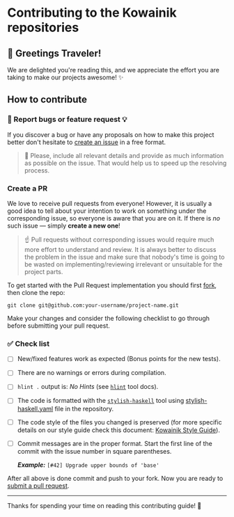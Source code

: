 # Contributing to the Kowainik repositories

## :wave: Greetings Traveler!

We are delighted you're reading this, and we appreciate the effort you are
taking to make our projects awesome! :sparkles:

## How to contribute

### :bug: Report bugs or feature request :bulb:

If you discover a bug or have any proposals on how to make this project better
don't hesitate to [create an issue](https://help.github.com/en/github/managing-your-work-on-github/creating-an-issue)
in a free format.

> 📝 Please, include all relevant details and provide as much information as possible on the issue.
That would help us to speed up the resolving process.

### Create a PR

We love to receive pull requests from everyone! However, it is usually a good idea
to tell about your intention to work on something under the corresponding
issue, so everyone is aware that you are on it. If there is _no_ such issue — simply
__create a new one__!

> ☝ Pull requests without corresponding issues would require much more effort to understand
and review. It is always better to discuss the problem in the issue and make sure that nobody's
time is going to be wasted on implementing/reviewing irrelevant or unsuitable for the project parts.

To get started with the Pull Request implementation you should first
[fork](https://help.github.com/en/github/getting-started-with-github/fork-a-repo),
then clone the repo:

    git clone git@github.com:your-username/project-name.git

Make your changes and consider the following checklist to go through
before submitting your pull request.

### :white_check_mark: Check list

- [ ] New/fixed features work as expected (Bonus points for the new tests).
- [ ] There are no warnings or errors during compilation.
- [ ] `hlint .` output is: _No Hints_ (see [`hlint`][hlint] tool docs).
- [ ] The code is formatted with the [`stylish-haskell`][stylish-tool] tool
      using [stylish-haskell.yaml][stylish] file in the repository.
- [ ] The code style of the files you changed is preserved (for more specific
      details on our style guide check this document: [Kowainik Style Guide][style-guide]).
- [ ] Commit messages are in the proper format.
      Start the first line of the commit with the issue number in square parentheses.

    **_Example:_** `[#42] Upgrade upper bounds of 'base'`

After all above is done commit and push to your fork.
Now you are ready to [submit a pull request](https://help.github.com/en/github/collaborating-with-issues-and-pull-requests/creating-a-pull-request).

----------
Thanks for spending your time on reading this contributing guide! :sparkling_heart:

[stylish]: .stylish-haskell.yaml
[stylish-tool]: http://hackage.haskell.org/package/stylish-haskell
[hlint]: http://hackage.haskell.org/package/hlint
[style-guide]: https://github.com/kowainik/org/blob/master/style-guide.md#haskell-style-guide
